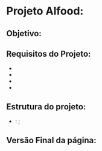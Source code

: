 # Projeto Alfood:

## Objetivo: 
 

## Requisitos do Projeto:
<ul>
   <li></li>
   <li></li>
   <li> </li>
   <li></li>

</ul>


## Estrutura do projeto:
<ul>
   <li><i></i>: ;</li>
</ul>

## Versão Final da página:






